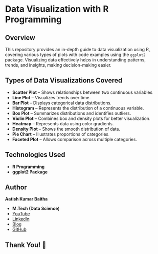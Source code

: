 # Data Visualization with R Programming

## Overview  
This repository provides an in-depth guide to data visualization using R, covering various types of plots with code examples using the `ggplot2` package. Visualizing data effectively helps in understanding patterns, trends, and insights, making decision-making easier.  

## Types of Data Visualizations Covered  
- **Scatter Plot** – Shows relationships between two continuous variables.  
- **Line Plot** – Visualizes trends over time.  
- **Bar Plot** – Displays categorical data distributions.  
- **Histogram** – Represents the distribution of a continuous variable.  
- **Box Plot** – Summarizes distributions and identifies outliers.  
- **Violin Plot** – Combines box and density plots for better visualization.  
- **Heatmap** – Represents data using color gradients.  
- **Density Plot** – Shows the smooth distribution of data.  
- **Pie Chart** – Illustrates proportions of categories.  
- **Faceted Plot** – Allows comparison across multiple categories.  

## Technologies Used  
- **R Programming**  
- **ggplot2 Package**  

## Author  
**Aatish Kumar Baitha**  
- **M.Tech (Data Science)**  
- [YouTube](https://www.youtube.com/@EngineeringWithAatish/playlists)  
- [LinkedIn](https://www.linkedin.com/in/aatish-kumar-baitha-ba9523191)  
- [Blog](https://computersciencedatascience.blogspot.com/)  
- [GitHub](https://github.com/Aatishkb)  

## Thank You! 🎉
